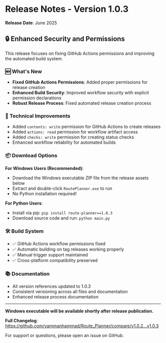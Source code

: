 # Release Notes - Version 1.0.3

**Release Date**: June 2025

## 🔒 Enhanced Security and Permissions

This release focuses on fixing GitHub Actions permissions and improving the automated build system.

### 🆕 What's New

- **Fixed GitHub Actions Permissions**: Added proper permissions for release creation
- **Enhanced Build Security**: Improved workflow security with explicit permission declarations
- **Robust Release Process**: Fixed automated release creation process

### 🔧 Technical Improvements

- Added `contents: write` permission for GitHub Actions to create releases
- Added `actions: read` permission for workflow artifact access
- Added `checks: write` permission for creating status checks
- Enhanced workflow reliability for automated builds

### 📦 Download Options

**For Windows Users (Recommended)**:
- Download the Windows executable ZIP file from the release assets below
- Extract and double-click `RoutePlanner.exe` to run
- No Python installation required!

**For Python Users**:
- Install via pip: `pip install route-planner==1.0.3`
- Download source code and run: `python main.py`

### 🛠️ Build System

- ✅ GitHub Actions workflow permissions fixed
- ✅ Automatic building on tag releases working properly
- ✅ Manual trigger support maintained
- ✅ Cross-platform compatibility preserved

### 📚 Documentation

- All version references updated to 1.0.3
- Consistent versioning across all files and documentation
- Enhanced release process documentation

---

**Windows executable will be available shortly after release publication.**

**Full Changelog**: https://github.com/yammanhammad/Route_Planner/compare/v1.0.2...v1.0.3

For support or questions, please open an issue on GitHub.
